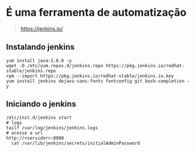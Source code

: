 # É uma ferramenta de automatização
> https://jenkins.io/

## Instalando jenkins

```
yum install java-1.8.0 -y
wget -O /etc/yum.repos.d/jenkins.repo https://pkg.jenkins.io/redhat-stable/jenkins.repo
rpm --import https://pkg.jenkins.io/redhat-stable/jenkins.io.key
yum install jenkins dejavu-sans-fonts fontconfig git bash-completion -y
```

## Iniciando o jenkins
```
/etc/init.d/jenkins start
# logs
tailf /var/log/jenkins/jenkins.logs
# acesse a url
http://<servidor>:8080
  cat /var/lib/jenkins/secrets/initialAdminPassword
```
